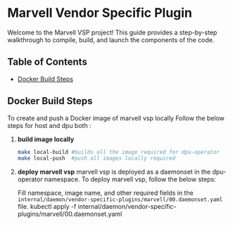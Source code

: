 # Marvell Vendor Specific Plugin

Welcome to the Marvell VSP project! This guide provides a step-by-step walkthrough to compile, build, and launch the components of the code.

## Table of Contents

- [Docker Build Steps](#docker-build-steps)

## Docker Build Steps

To create and push a Docker image of marvell vsp locally Follow the below steps for host and dpu both :

1. **build image locally**

    ```sh
    make local-build #builds all the image required for dpu-operator
    make local-push  #push all images locally required
    ```

2. **deploy marvell vsp**
    marvell vsp is deployed as a daemonset in the dpu-operator namespace. To deploy marvell vsp, follow the below steps:

    Fill namespace, image name, and other required fields in the `internal/daemon/vendor-specific-plugins/marvell/00.daemonset.yaml` file.
    kubectl apply -f internal/daemon/vendor-specific-plugins/marvell/00.daemonset.yaml
